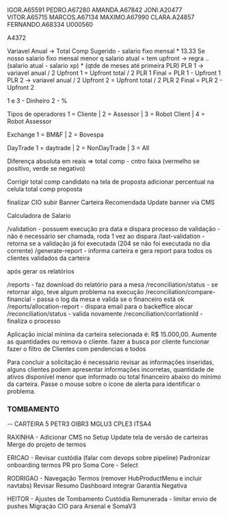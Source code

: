 IGOR.A65591
PEDRO.A67280
AMANDA.A67842
JONI.A20477
VITOR.A65715
MARCOS.A67134
MAXIMO.A67990
CLARA.A24857
FERNANDO.A68334
U000560

A4372

Variavel Anual -> Total Comp Sugerido - salario fixo mensal * 13.33
Se nosso salario fixo mensal menor q salario atual = tem upfront -> regra .. (salario atual - salario xp) * (qtde de meses até primeira PLR)
PLR 1 -> variavel anual / 2
Upfront 1 = Upfront total / 2
PLR 1 Final = PLR 1 - Upfront 1
PLR 2 -> variavel anual / 2
Upfront 2 = Upfront total / 2
PLR 2 Final = PLR 2 - Upfront 2

1 e 3 - Dinheiro
2 - %

Tipos de operadores
1 = Cliente | 2 = Assessor | 3 = Robot Client | 4 = Robot Assessor

Exchange
1 = BM&F | 2 = Bovespa

DayTrade
1 = daytrade | 2 = NonDayTrade | 3 = All


Diferença absoluta em reais => total comp - cntro faixa (vermelho se positivo, verde se negativo)

Corrigir total comp candidato na tela de proposta
adicionar percentual na celula total comp proposta

finalizar CIO
subir Banner Carteira Recomendada
Update banner via CMS

Calculadora de Salario


/validation - possuem execução pra data e dispara processo de validação - não é necessário ser chamada, roda 1 vez ao dispara
/last-validation - retorna se a validação já foi executada (204 se não foi executada no dia corrente)
/generate-report - informa carteira e gera report para todos os clientes validados da carteira

após gerar os relatórios

/reports - faz download do relatório para a mesa
/reconciliation/status - se retornar algo, teve algum problema na execução
/reconciliation/compare-financial - passa o log da mesa e valida se o financeiro está ok
/reports/allocation-report - dispara email para o backeffice alocar
/reconciliation/status - valida novamente
/reconciliation/corrlationId - finaliza o processo

Aplicação inicial mínima da carteira selecionada é: R$ 15.000,00. Aumente as quantidades ou remova o cliente.
fazer a busca por cliente funcionar
fazer o filtro de Clientes com pendencias e todos

Para concluir a solicitação é necessário revisar as informações inseridas, alguns clientes podem apresentar informações incorretas, quantidade de ativos disponível menor que informado ou total financeiro abaixo do mínimo da carteira. Passe o mouse sobre o ícone de alerta para identificar o problema.

### TOMBAMENTO

-- CARTEIRA 5
PETR3
OIBR3
MGLU3
CPLE3
ITSA4

RAXINHA - 
  Adicionar CMS no Setup
  Update tela de versão de carteiras
  Merge do projeto de termos

ERICAO -
  Revisar custódia (falar com devops sobre pipeline)
  Padronizar onboarding termos
  PR pro Soma Core - Select

RODRIGAO -
  Navegação Termos  (remover HubProductMenu e incluir navtabs)
  Revisar Resumo
  Dashboard integrar Garantia Negativa

HEITOR -
  Ajustes de Tombamento
  Custódia Remunerada - limitar envio de pushes
  Migração CIO para Arsenal e SomaV3
